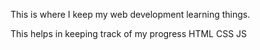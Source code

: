 This is where I keep my web development learning things.

This helps in keeping track of my progress
HTML 
CSS
JS

































































































































































































